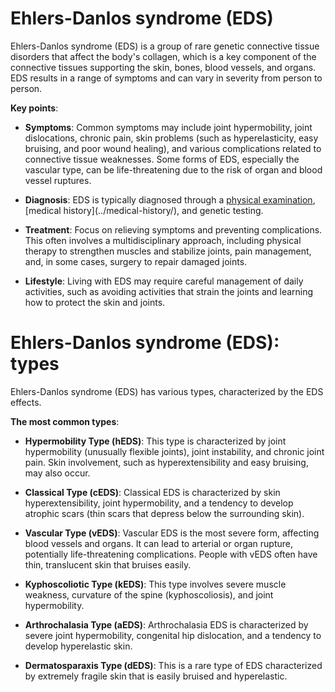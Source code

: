# Ehlers-Danlos syndrome (EDS)

Ehlers-Danlos syndrome (EDS) is a group of rare genetic connective tissue disorders that affect the body's collagen, which is a key component of the connective tissues supporting the skin, bones, blood vessels, and organs. EDS results in a range of symptoms and can vary in severity from person to person.

**Key points**:

* **Symptoms**: Common symptoms may include joint hypermobility, joint dislocations, chronic pain, skin problems (such as hyperelasticity, easy bruising, and poor wound healing), and various complications related to connective tissue weaknesses. Some forms of EDS, especially the vascular type, can be life-threatening due to the risk of organ and blood vessel ruptures.

* **Diagnosis**: EDS is typically diagnosed through a [physical examination](../physical-examination/), [medical history](../medical-history/\), and genetic testing.

* **Treatment**: Focus on relieving symptoms and preventing complications. This often involves a multidisciplinary approach, including physical therapy to strengthen muscles and stabilize joints, pain management, and, in some cases, surgery to repair damaged joints.

* **Lifestyle**: Living with EDS may require careful management of daily activities, such as avoiding activities that strain the joints and learning how to protect the skin and joints.

# Ehlers-Danlos syndrome (EDS): types

Ehlers-Danlos syndrome (EDS) has various types, characterized by the EDS effects.

**The most common types**:

* **Hypermobility Type (hEDS)**: This type is characterized by joint hypermobility (unusually flexible joints), joint instability, and chronic joint pain. Skin involvement, such as hyperextensibility and easy bruising, may also occur.

* **Classical Type (cEDS)**: Classical EDS is characterized by skin hyperextensibility, joint hypermobility, and a tendency to develop atrophic scars (thin scars that depress below the surrounding skin).

* **Vascular Type (vEDS)**: Vascular EDS is the most severe form, affecting blood vessels and organs. It can lead to arterial or organ rupture, potentially life-threatening complications. People with vEDS often have thin, translucent skin that bruises easily.

* **Kyphoscoliotic Type (kEDS)**: This type involves severe muscle weakness, curvature of the spine (kyphoscoliosis), and joint hypermobility.

* **Arthrochalasia Type (aEDS)**: Arthrochalasia EDS is characterized by severe joint hypermobility, congenital hip dislocation, and a tendency to develop hyperelastic skin.

* **Dermatosparaxis Type (dEDS)**: This is a rare type of EDS characterized by extremely fragile skin that is easily bruised and hyperelastic.
